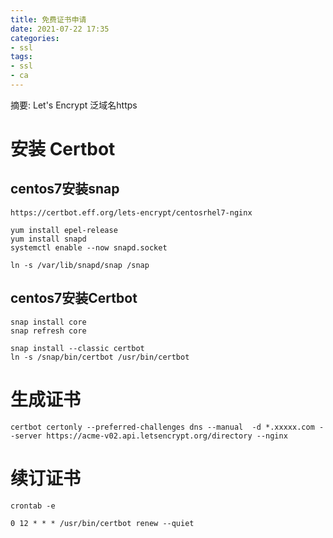 ```yaml
---
title: 免费证书申请
date: 2021-07-22 17:35
categories:
- ssl
tags:
- ssl
- ca
---
```

	
	
摘要: Let's Encrypt 泛域名https 
<!-- more -->


# 安装 Certbot 

## centos7安装snap
```
https://certbot.eff.org/lets-encrypt/centosrhel7-nginx
```

```
yum install epel-release
yum install snapd
systemctl enable --now snapd.socket

ln -s /var/lib/snapd/snap /snap

```


## centos7安装Certbot

```
snap install core
snap refresh core

snap install --classic certbot
ln -s /snap/bin/certbot /usr/bin/certbot
```

# 生成证书
```
certbot certonly --preferred-challenges dns --manual  -d *.xxxxx.com --server https://acme-v02.api.letsencrypt.org/directory --nginx
```

# 续订证书
```
crontab -e

0 12 * * * /usr/bin/certbot renew --quiet
```

